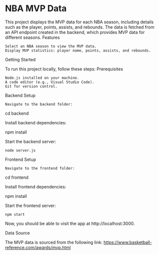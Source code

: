 <h1>NBA MVP Data</h1>

This project displays the MVP data for each NBA season, including details such as the player, points, assists, and rebounds. The data is fetched from an API endpoint created in the backend, which provides MVP data for different seasons.
Features

    Select an NBA season to view the MVP data.
    Display MVP statistics: player name, points, assists, and rebounds.

Getting Started

To run this project locally, follow these steps:
Prerequisites

    Node.js installed on your machine.
    A code editor (e.g., Visual Studio Code).
    Git for version control.

Backend Setup

    Navigate to the backend folder:

cd backend

Install backend dependencies:

npm install

Start the backend server:

    node server.js

Frontend Setup

    Navigate to the frontend folder:

cd frontend

Install frontend dependencies:

npm install

Start the frontend server:

    npm start

Now, you should be able to visit the app at http://localhost:3000.

Data Source

The MVP data is sourced from the following link:
https://www.basketball-reference.com/awards/mvp.html
